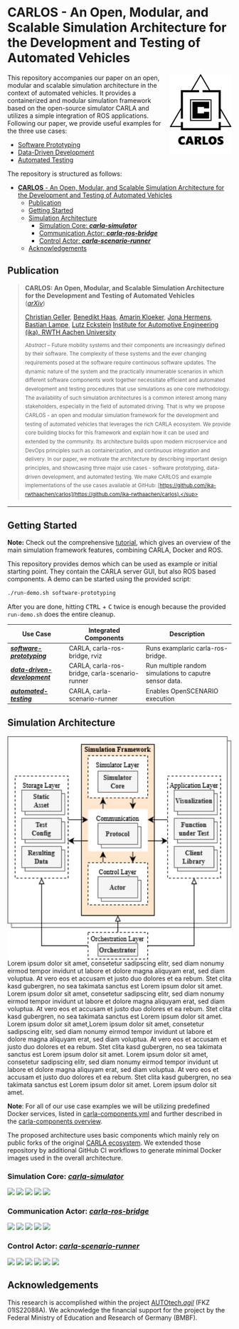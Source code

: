 # **CARLOS** - An Open, Modular, and Scalable Simulation Architecture for the Development and Testing of Automated Vehicles

<img src="utils/images/logo.png" height=180 align="right">

This repository accompanies our paper on an open, modular and scalable simulation architecture in the context of automated vehicles. It provides a containerized and modular simulation framework based on the open-source simulator CARLA and utilizes a simple integration of ROS applications. Following our paper, we provide useful examples for the three use cases:
  - [Software Prototyping](./software-prototyping/)
  - [Data-Driven Development](./data-driven-development/)
  - [Automated Testing](./automated-testing/)

The repository is structured as follows:
- [**CARLOS** - An Open, Modular, and Scalable Simulation Architecture for the Development and Testing of Automated Vehicles](#carlos---an-open-modular-and-scalable-simulation-architecture-for-the-development-and-testing-of-automated-vehicles)
  - [Publication](#publication)
  - [Getting Started](#getting-started)
  - [Simulation Architecture](#simulation-architecture)
    - [Simulation Core: ***carla-simulator***](#simulation-core-carla-simulator)
    - [Communication Actor: ***carla-ros-bridge***](#communication-actor-carla-ros-bridge)
    - [Control Actor: ***carla-scenario-runner***](#control-actor-carla-scenario-runner)
  - [Acknowledgements](#acknowledgements)

## Publication

> **CARLOS: An Open, Modular, and Scalable Simulation Architecture for the Development and Testing of Automated Vehicles**  
> ([*arXiv*](TODO))
>
> [Christian Geller](https://www.ika.rwth-aachen.de/de/institut/team/fahrzeugintelligenz-automatisiertes-fahren/geller.html), [Benedikt Haas](TODO), [Amarin Kloeker](https://www.ika.rwth-aachen.de/en/institute/team/vehicle-intelligence-automated-driving/kloeker-amarin.html), [Jona Hermens](TODO), [Bastian Lampe](https://www.ika.rwth-aachen.de/en/institute/team/vehicle-intelligence-automated-driving/lampe.html), [Lutz Eckstein](https://www.ika.rwth-aachen.de/en/institute/team/univ-prof-dr-ing-lutz-eckstein.html)
> [Institute for Automotive Engineering (ika), RWTH Aachen University](https://www.ika.rwth-aachen.de/en/)
> 
> <sup>*Abstract* – Future mobility systems and their components are increasingly defined by their software. The complexity of these systems and the ever changing requirements posed at the software require continuous software updates. The dynamic nature of the system and the practically innumerable scenarios in which different software components work together necessitate efficient and automated development and testing procedures that use simulations as one core methodology. The availability of such simulation architectures is a common interest among many stakeholders, especially in the field of automated driving. That is why we propose CARLOS - an open and modular simulation framework for the development and testing of automated vehicles that leverages the rich CARLA ecosystem. We provide core building blocks for this framework and explain how it can be used and extended by the community. Its architecture builds upon modern microservice and DevOps principles such as containerization, and continuous integration and delivery. In our paper, we motivate the architecture by describing important design principles, and showcasing three major use cases  - software prototyping, data-driven development, and automated testing. We make CARLOS and example implementations of the use cases available at GitHub: [https://github.com/ika-rwthaachen/carlos](https://github.com/ika-rwthaachen/carlos).</sup>

---

## Getting Started

**Note:** Check out the comprehensive [tutorial](./utils/tutorial.md), which gives an overview of the main simulation framework features, combining CARLA, Docker and ROS.

This repository provides demos which can be used as example or initial starting point. They contain the CARLA server GUI, but also ROS based components. A demo can be started using the provided script:

```bash
./run-demo.sh software-prototyping
```

After you are done, hitting <kbd>CTRL</kbd> + <kbd>C</kbd> twice is enough because the provided `run-demo.sh` does the entire cleanup.

| Use Case | Integrated Components | Description |
| ------ | ------                | ------ 
| [***software-prototyping***](./software-prototyping/README.md) | CARLA, carla-ros-bridge, rviz | Runs examplaric carla-ros-bridge. |
| [***data-driven-development***](./data-driven-development/README.md) | CARLA, carla-ros-bridge, carla-scenario-runner | Run multiple random simulations to caputre sensor data. |
| [***automated-testing***](./automated-testing/README.md) | CARLA, carla-scenario-runner | Enables OpenSCENARIO execution |


## Simulation Architecture

<img src="utils/images/architecture.png" height=500 align="left">

Lorem ipsum dolor sit amet, consetetur sadipscing elitr, sed diam nonumy eirmod tempor invidunt ut labore et dolore magna aliquyam erat, sed diam voluptua. At vero eos et accusam et justo duo dolores et ea rebum. Stet clita kasd gubergren, no sea takimata sanctus est Lorem ipsum dolor sit amet. Lorem ipsum dolor sit amet, consetetur sadipscing elitr, sed diam nonumy eirmod tempor invidunt ut labore et dolore magna aliquyam erat, sed diam voluptua. At vero eos et accusam et justo duo dolores et ea rebum. Stet clita kasd gubergren, no sea takimata sanctus est Lorem ipsum dolor sit amet. Lorem ipsum dolor sit amet,Lorem ipsum dolor sit amet, consetetur sadipscing elitr, sed diam nonumy eirmod tempor invidunt ut labore et dolore magna aliquyam erat, sed diam voluptua. At vero eos et accusam et justo duo dolores et ea rebum. Stet clita kasd gubergren, no sea takimata sanctus est Lorem ipsum dolor sit amet. Lorem ipsum dolor sit amet, consetetur sadipscing elitr, sed diam nonumy eirmod tempor invidunt ut labore et dolore magna aliquyam erat, sed diam voluptua. At vero eos et accusam et justo duo dolores et ea rebum. Stet clita kasd gubergren, no sea takimata sanctus est Lorem ipsum dolor sit amet. Lorem ipsum dolor sit amet.


**Note**: For all of our use case examples we will be utilizing predefined Docker services, listed in [carla-components.yml](./utils/components.yml) and further described in the [carla-components overview](./utils/components.md).

The proposed architecture uses basic components which mainly rely on public forks of the original [CARLA ecosystem](https://github.com/carla-simulator/). We extended those repository by additional GitHub CI workflows to generate minimal Docker images used in the overall architecture.


### Simulation Core: [***carla-simulator***](https://github.com/carla-compose/carla-simulator)
<p align="left">
  <img src="https://img.shields.io/github/v/release/carla-compose/carla-simulator"/></a>
  <img src="https://img.shields.io/github/license/carla-compose/carla-simulator"/>
  <a href="https://github.com/carla-compose/carla-simulator/actions/workflows/docker.yml"><img src="https://github.com/carla-compose/carla-simulator/actions/workflows/docker.yml/badge.svg"/></a>
  <img src="https://img.shields.io/badge/CARLA-0.9.15-blueviolet"/>
  <img src="https://img.shields.io/github/stars/carla-compose/carla-simulator?style=social"/>
</p>

### Communication Actor: [***carla-ros-bridge***](https://github.com/carla-compose/carla-ros-bridge)
<p align="left">
  <img src="https://img.shields.io/github/v/release/carla-compose/carla-ros-bridge"/></a>
  <img src="https://img.shields.io/github/license/carla-compose/carla-ros-bridge"/>
  <a href="https://github.com/carla-compose/carla-ros-bridge/actions/workflows/docker.yml"><img src="https://github.com/carla-compose/carla-ros-bridge/actions/workflows/docker.yml/badge.svg"/></a>
  <img src="https://img.shields.io/badge/ROS 2-humble-blueviolet"/>
  <img src="https://img.shields.io/github/stars/carla-compose/carla-ros-bridge?style=social"/>
</p>

### Control Actor: [***carla-scenario-runner***](https://github.com/carla-compose/carla-scenario-runner)
<p align="left">
  <img src="https://img.shields.io/github/v/release/carla-compose/carla-scenario-runner"/>
  <img src="https://img.shields.io/github/license/carla-compose/carla-scenario-runner"/>
  <a href="https://github.com/carla-compose/carla-scenario-runner/actions/workflows/docker.yml"><img src="https://github.com/carla-compose/carla-scenario-runner/actions/workflows/docker.yml/badge.svg"/></a>
  <img src="https://img.shields.io/badge/CARLA-0.9.15-blueviolet"/>
  <img src="https://img.shields.io/badge/Python-3.10-blueviolet"/>
  <img src="https://img.shields.io/github/stars/carla-compose/carla-scenario-runner?style=social"/>
</p>


## Acknowledgements

This research is accomplished within the project [AUTOtech.*agil*](https://www.ika.rwth-aachen.de/en/competences/projects/automated-driving/autotech-agil-en.html) (FKZ 01IS22088A). We acknowledge the financial support for the project by the Federal Ministry of Education and Research of Germany (BMBF).
